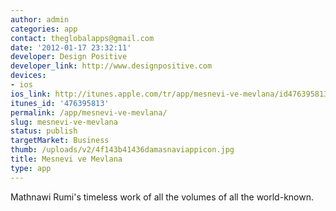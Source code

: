```yaml
---
author: admin
categories: app
contact: theglobalapps@gmail.com
date: '2012-01-17 23:32:11'
developer: Design Positive
developer_link: http://www.designpositive.com
devices: 
- ios
ios_link: http://itunes.apple.com/tr/app/mesnevi-ve-mevlana/id476395813?mt=8
itunes_id: '476395813'
permalink: /app/mesnevi-ve-mevlana/
slug: mesnevi-ve-mevlana
status: publish
targetMarket: Business
thumb: /uploads/v2/4f143b41436damasnaviappicon.jpg
title: Mesnevi ve Mevlana
type: app
---
```


Mathnawi Rumi's timeless work of all the volumes of all the world-known.